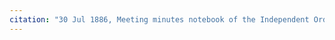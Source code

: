 ```yaml
---
citation: "30 Jul 1886, Meeting minutes notebook of the Independent Order of Good Templars, High Bridge Lodge No. 296, Tompkins County History Center, Ithaca NY."
---
```



